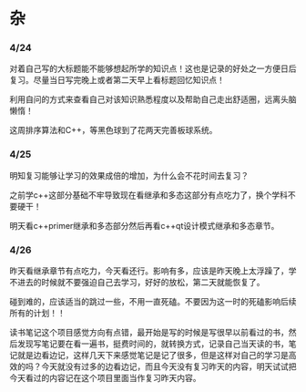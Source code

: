 # 杂

### 4/24

对着自己写的大标题能不能够想起所学的知识点！这也是记录的好处之一方便日后复习。尽量当日写完晚上或者第二天早上看标题回忆知识点！

利用自问的方式来查看自己对该知识熟悉程度以及帮助自己走出舒适圈，远离头脑懒惰！

这周排序算法和C++，等黑色球到了花两天完善板球系统。

### 4/25

明知复习能够让学习的效果成倍的增加，为什么会不花时间去复习？

之前学c++这部分基础不牢导致现在看继承和多态这部分有点吃力了，换个学科不要硬干！

明天看c++primer继承和多态部分然后再看c++qt设计模式继承和多态章节。

### 4/26

昨天看继承章节有点吃力，今天看还行。影响有多，应该是昨天晚上太浮躁了，学不进去的时候就不要强迫自己去学习，好好的放松，第二天就能恢复了。

碰到难的，应该适当的跳过一些，不用一直死磕。不要因为这一时的死磕影响后续所有的计划！！

读书笔记这个项目感觉方向有点错，最开始是写的时候是写很早以前看过的书，然后发现写笔记要在看一遍书，挺费时间的，就转换方式，记录自己当天读的书，笔记就是边看边记，这样几天下来感觉笔记是记了很多，但是这样对自己的学习是高效的吗？今天就没有过多的边看边记，而且今天没有复习昨天的内容，明天试试把今天看过的内容记在这个项目里面当作复习昨天内容。
